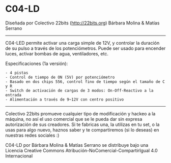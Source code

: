 

# C04-LD

Diseñada por Colectivo 22bits (http://22bits.org)
Bárbara Molina & Matías Serrano

_______________________

C04-LED permite activar una carga simple de 12V, y controlar la duración de su pulso a través de los potenciómetros. Puede ser usado para encender luces, activar bombas de agua, ventiladores, etc.

  Especificaciones (1a versión):

    - 4 pistas 
    - Control de tiempo de ON (5V) por potenciómetro
    - Basado en dos chips 556, control fino de tiempo según el tamaño de C y R
    - Switch de activación de cargas de 3 modos: On-Off-Reactivo a la entrada
    - Alimentación a través de 9~12V con centro positivo
    
_________________________    

Colectivo 22bits promueve cualquier tipo de modificación y hackeo a la máquina, no así el uso comercial que se le pueda dar sin expresa autorización de sus creadores. Si te fabricas una, la utilizas en tu set, o la usas para algo nuevo, haznos saber y te compartiremos (si lo deseas) en nuestras redes sociales :)    

C04-LD por Bárbara Molina & Matías Serrano se distribuye bajo una Licencia Creative Commons Atribución-NoComercial-CompartirIgual 4.0 Internacional

